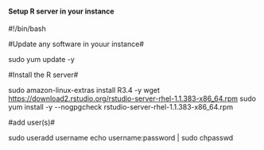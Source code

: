 #### Setup R server in your instance ###

#!/bin/bash

#Update any software in youur instance#

sudo yum update -y

#Install the R server#

sudo amazon-linux-extras install R3.4 -y
wget https://download2.rstudio.org/rstudio-server-rhel-1.1.383-x86_64.rpm
sudo yum install -y --nogpgcheck rstudio-server-rhel-1.1.383-x86_64.rpm


#add user(s)#

sudo useradd username
echo username:password | sudo chpasswd
